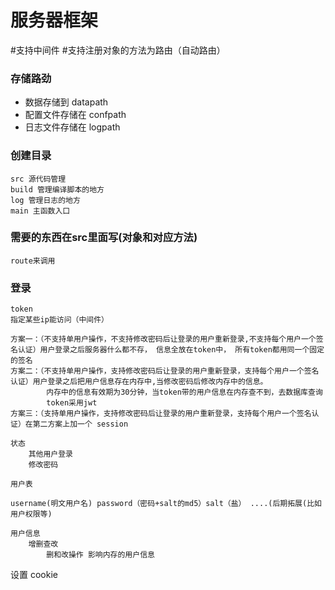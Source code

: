 # 服务器框架

#支持中间件
#支持注册对象的方法为路由（自动路由）


### 存储路劲
* 数据存储到 datapath
* 配置文件存储在 confpath
* 日志文件存储在 logpath

### 创建目录
    src 源代码管理
    build 管理编译脚本的地方
    log 管理日志的地方
    main 主函数入口

### 需要的东西在src里面写(对象和对应方法)
    route来调用


### 登录
    token
    指定某些ip能访问（中间件）
    
    方案一：（不支持单用户操作，不支持修改密码后让登录的用户重新登录,不支持每个用户一个签名认证）用户登录之后服务器什么都不存， 信息全放在token中， 所有token都用同一个固定的签名
    方案二：（不支持单用户操作，支持修改密码后让登录的用户重新登录，支持每个用户一个签名认证）用户登录之后把用户信息存在内存中,当修改密码后修改内存中的信息。
            内存中的信息有效期为30分钟，当token带的用户信息在内存查不到，去数据库查询
            token采用jwt
    方案三：（支持单用户操作，支持修改密码后让登录的用户重新登录，支持每个用户一个签名认证）在第二方案上加一个 session

    状态
        其他用户登录
        修改密码

    用户表

    username(明文用户名) password（密码+salt的md5）salt（盐） ....(后期拓展(比如用户权限等)

    用户信息
        增删查改
            删和改操作 影响内存的用户信息 
    
设置 cookie

